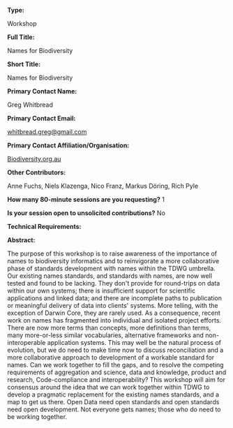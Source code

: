 

**Type:** 

Workshop

**Full Title:** 

Names for Biodiversity

**Short Title:** 

Names for Biodiversity

**Primary Contact Name:** 

Greg Whitbread

**Primary Contact Email:** 

[whitbread.greg@gmail.com](mailto:whitbread.greg@gmail.com)

**Primary Contact Affiliation/Organisation:** 

[Biodiversity.org.au](http://biodiversity.org.au/)

**Other Contributors:** 

Anne Fuchs, Niels Klazenga, Nico Franz, Markus Döring, Rich Pyle

**How many 80-minute sessions are you requesting?** 1

**Is your session open to unsolicited contributions?** No

**Technical Requirements:** 

**Abstract:** 

The purpose of this workshop is to raise awareness of the importance of names to biodiversity informatics and to reinvigorate a more collaborative phase of standards development with names within the TDWG umbrella. Our existing names standards, and standards with names, are now well tested and found to be lacking. They don't provide for round-trips on data within our own systems; there is insufficient support for scientific applications and linked data; and there are incomplete paths to publication or meaningful delivery of data into clients' systems. More telling, with the exception of Darwin Core, they are rarely used. As a consequence, recent work on names has fragmented into individual and isolated project efforts. There are now more terms than concepts, more definitions than terms, many more-or-less similar vocabularies, alternative frameworks and non-interoperable application systems. This may well be the natural process of evolution, but we do need to make time now to discuss reconciliation and a more collaborative approach to development of a workable standard for names. Can we work together to fill the gaps, and to resolve the competing requirements of aggregation and science, data and knowledge, product and research, Code-compliance and interoperability? This workshop will aim for consensus around the idea that we can work together within TDWG to develop a pragmatic replacement for the existing names standards, and a map to get us there. Open Data need open standards and open standards need open development. Not everyone gets names; those who do need to be working together.

